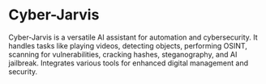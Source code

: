 # Cyber-Jarvis
Cyber-Jarvis is a versatile AI assistant for automation and cybersecurity. It handles tasks like playing videos, detecting objects, performing OSINT, scanning for vulnerabilities, cracking hashes, steganography, and AI jailbreak. Integrates various tools for enhanced digital management and security.
